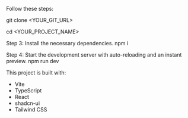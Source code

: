

Follow these steps:

git clone <YOUR_GIT_URL>


cd <YOUR_PROJECT_NAME>

 Step 3: Install the necessary dependencies.
npm i

 Step 4: Start the development server with auto-reloading and an instant preview.
npm run dev


This project is built with:

- Vite
- TypeScript
- React
- shadcn-ui
- Tailwind CSS
